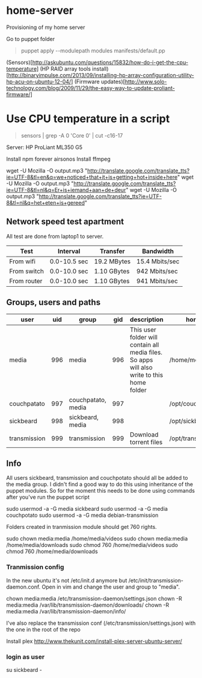 home-server
===========

Provisioning of my home server

Go to puppet folder
>puppet apply --modulepath modules manifests/default.pp

(Sensors)[http://askubuntu.com/questions/15832/how-do-i-get-the-cpu-temperature]
(HP RAID array tools install)[http://binaryimpulse.com/2013/09/installing-hp-array-configuration-utility-hp-acu-on-ubuntu-12-04/]
(Firmware updates)[http://www.solo-technology.com/blog/2009/11/29/the-easy-way-to-update-proliant-firmware/]

# Use CPU temperature in a script
>sensors | grep -A 0 'Core 0' | cut -c16-17

Server: HP ProLiant ML350 G5

Install npm forever airsonos
Install ffmpeg


wget -U Mozilla -O output.mp3 "http://translate.google.com/translate_tts?ie=UTF-8&tl=en&q=we+noticed+that+it+is+getting+hot+inside+here"
wget -U Mozilla -O output.mp3 "http://translate.google.com/translate_tts?ie=UTF-8&tl=nl&q=Er+is+iemand+aan+de+deur"
wget -U Mozilla -O output.mp3 "http://translate.google.com/translate_tts?ie=UTF-8&tl=nl&q=het+eten+is+gereed"


Network speed test apartment
----------------------------
All test are done from laptop1 to server.

|     Test    |   Interval   |   Transfer  |   Bandwidth    |
| ----------- | ------------ | ----------- | -------------- |
| From wifi   | 0.0-10.5 sec | 19.2 MBytes | 15.4 Mbits/sec |
| From switch | 0.0-10.0 sec | 1.10 GBytes | 942 Mbits/sec  |
| From router | 0.0-10.0 sec | 1.10 GBytes | 941 Mbits/sec  |

Groups, users and paths
-----------------------

|     user     | uid |       group        | gid |                                        description                                         |        home       |
| ------------ | --- | ------------------ | --- | ------------------------------------------------------------------------------------------ | ----------------- |
| media        | 996 | media              | 996 | This user folder will contain all media files. So apps will also write to this home folder | /home/media       |
| couchpatato  | 997 | couchpatato, media | 997 |                                                                                            | /opt/couchpatato  |
| sickbeard    | 998 | sickbeard, media   | 998 |                                                                                            | /opt/sickbeard    |
| transmission | 999 | transmission       | 999 | Download torrent files                                                                     | /opt/transmission |

Info
----
All users sickbeard, transmission and couchpotato should all be added to the media group.
I didn't find a good way to do this using inheritance of the puppet modules. So for the moment this needs to be done using commands after you've run the puppet script

sudo usermod -a -G media sickbeard
sudo usermod -a -G media couchpotato
sudo usermod -a -G media debian-transmission

Folders created in tranmission module should get 760 rights.

sudo chown media:media /home/media/videos
sudo chown media:media /home/media/downloads
sudo chmod 760 /home/media/videos
sudo chmod 760 /home/media/downloads

### Tranmission config
In the new ubuntu it's not /etc/init.d anymore but /etc/init/transmission-daemon.conf. Open in vim and change the user and group to "media".

chown media:media /etc/transmission-daemon/settings.json
chown -R media:media /var/lib/transmission-daemon/downloads/
chown -R media:media /var/lib/transmission-daemon/info/

I've also replace the transmission conf (/etc/transmission/settings.json) with the one in the root of the repo

Install plex
http://www.thekunit.com/install-plex-server-ubuntu-server/


### login as user 
 
su sickbeard -